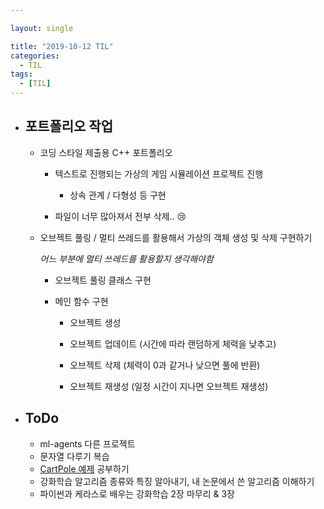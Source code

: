 ```yaml
---

layout: single

title: "2019-10-12 TIL"
categories:
  - TIL
tags:
  - [TIL]
---
```




- ## 포트폴리오 작업 

  - 코딩 스타일 제출용 C++ 포트폴리오
  
    - 텍스트로 진행되는 가상의 게임 시뮬레이션 프로젝트 진행
  
      - 상속 관계 / 다형성 등 구현
    - 파일이 너무 많아져서 전부 삭제.. :cry:
    
  - 오브젝트 풀링 / 멀티 쓰레드를 활용해서 가상의 객체 생성 및 삭제 구현하기
    
      *어느 부분에 멀티 쓰레드를 활용할지 생각해야함*
    
      - 오브젝트 풀링 클래스 구현
    
      - 메인 함수 구현
    
        - 오브젝트 생성
    
        - 오브젝트 업데이트 (시간에 따라 랜덤하게 체력을 낮추고)
    
        - 오브젝트 삭제 (체력이 0과 같거나 낮으면 풀에 반환)
    
        - 오브젝트 재생성 (일정 시간이 지나면 오브젝트 재생성)
    
          
    
      


- ## ToDo

  - ml-agents 다른 프로젝트
  - 문자열 다루기 복습
  - [CartPole 예제](http://www.modulabs.co.kr/RL_library/3192) 공부하기
  - 강화학습 알고리즘 종류와 특징 알아내기, 내 논문에서 쓴 알고리즘 이해하기
  - 파이썬과 케라스로 배우는 강화학습 2장 마무리 & 3장


